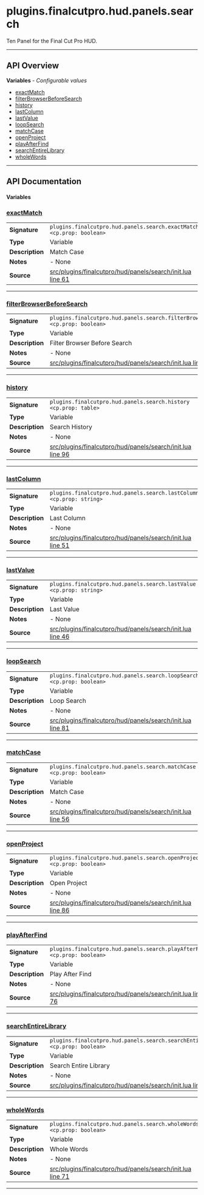 # plugins.finalcutpro.hud.panels.search

Ten Panel for the Final Cut Pro HUD.

---

## API Overview
**Variables** - _Configurable values_
 * [exactMatch](#exactmatch)
 * [filterBrowserBeforeSearch](#filterbrowserbeforesearch)
 * [history](#history)
 * [lastColumn](#lastcolumn)
 * [lastValue](#lastvalue)
 * [loopSearch](#loopsearch)
 * [matchCase](#matchcase)
 * [openProject](#openproject)
 * [playAfterFind](#playafterfind)
 * [searchEntireLibrary](#searchentirelibrary)
 * [wholeWords](#wholewords)


---

## API Documentation

#### Variables


### [exactMatch](#exactmatch)

|                                             |                                                                                     |
| --------------------------------------------|-------------------------------------------------------------------------------------|
| **Signature**                               | `plugins.finalcutpro.hud.panels.search.exactMatch <cp.prop: boolean>`                                                                    |
| **Type**                                    | Variable                                                                     |
| **Description**                             | Match Case                                                                     |
| **Notes**                                   | - None |
| **Source**                                  | [src/plugins/finalcutpro/hud/panels/search/init.lua line 61](https://github.com/CommandPost/CommandPost/blob/develop/src/plugins/finalcutpro/hud/panels/search/init.lua#L61) |

---


### [filterBrowserBeforeSearch](#filterbrowserbeforesearch)

|                                             |                                                                                     |
| --------------------------------------------|-------------------------------------------------------------------------------------|
| **Signature**                               | `plugins.finalcutpro.hud.panels.search.filterBrowserBeforeSearch <cp.prop: boolean>`                                                                    |
| **Type**                                    | Variable                                                                     |
| **Description**                             | Filter Browser Before Search                                                                     |
| **Notes**                                   | - None |
| **Source**                                  | [src/plugins/finalcutpro/hud/panels/search/init.lua line 66](https://github.com/CommandPost/CommandPost/blob/develop/src/plugins/finalcutpro/hud/panels/search/init.lua#L66) |

---


### [history](#history)

|                                             |                                                                                     |
| --------------------------------------------|-------------------------------------------------------------------------------------|
| **Signature**                               | `plugins.finalcutpro.hud.panels.search.history <cp.prop: table>`                                                                    |
| **Type**                                    | Variable                                                                     |
| **Description**                             | Search History                                                                     |
| **Notes**                                   | - None |
| **Source**                                  | [src/plugins/finalcutpro/hud/panels/search/init.lua line 96](https://github.com/CommandPost/CommandPost/blob/develop/src/plugins/finalcutpro/hud/panels/search/init.lua#L96) |

---


### [lastColumn](#lastcolumn)

|                                             |                                                                                     |
| --------------------------------------------|-------------------------------------------------------------------------------------|
| **Signature**                               | `plugins.finalcutpro.hud.panels.search.lastColumn <cp.prop: string>`                                                                    |
| **Type**                                    | Variable                                                                     |
| **Description**                             | Last Column                                                                     |
| **Notes**                                   | - None |
| **Source**                                  | [src/plugins/finalcutpro/hud/panels/search/init.lua line 51](https://github.com/CommandPost/CommandPost/blob/develop/src/plugins/finalcutpro/hud/panels/search/init.lua#L51) |

---


### [lastValue](#lastvalue)

|                                             |                                                                                     |
| --------------------------------------------|-------------------------------------------------------------------------------------|
| **Signature**                               | `plugins.finalcutpro.hud.panels.search.lastValue <cp.prop: string>`                                                                    |
| **Type**                                    | Variable                                                                     |
| **Description**                             | Last Value                                                                     |
| **Notes**                                   | - None |
| **Source**                                  | [src/plugins/finalcutpro/hud/panels/search/init.lua line 46](https://github.com/CommandPost/CommandPost/blob/develop/src/plugins/finalcutpro/hud/panels/search/init.lua#L46) |

---


### [loopSearch](#loopsearch)

|                                             |                                                                                     |
| --------------------------------------------|-------------------------------------------------------------------------------------|
| **Signature**                               | `plugins.finalcutpro.hud.panels.search.loopSearch <cp.prop: boolean>`                                                                    |
| **Type**                                    | Variable                                                                     |
| **Description**                             | Loop Search                                                                     |
| **Notes**                                   | - None |
| **Source**                                  | [src/plugins/finalcutpro/hud/panels/search/init.lua line 81](https://github.com/CommandPost/CommandPost/blob/develop/src/plugins/finalcutpro/hud/panels/search/init.lua#L81) |

---


### [matchCase](#matchcase)

|                                             |                                                                                     |
| --------------------------------------------|-------------------------------------------------------------------------------------|
| **Signature**                               | `plugins.finalcutpro.hud.panels.search.matchCase <cp.prop: boolean>`                                                                    |
| **Type**                                    | Variable                                                                     |
| **Description**                             | Match Case                                                                     |
| **Notes**                                   | - None |
| **Source**                                  | [src/plugins/finalcutpro/hud/panels/search/init.lua line 56](https://github.com/CommandPost/CommandPost/blob/develop/src/plugins/finalcutpro/hud/panels/search/init.lua#L56) |

---


### [openProject](#openproject)

|                                             |                                                                                     |
| --------------------------------------------|-------------------------------------------------------------------------------------|
| **Signature**                               | `plugins.finalcutpro.hud.panels.search.openProject <cp.prop: boolean>`                                                                    |
| **Type**                                    | Variable                                                                     |
| **Description**                             | Open Project                                                                     |
| **Notes**                                   | - None |
| **Source**                                  | [src/plugins/finalcutpro/hud/panels/search/init.lua line 86](https://github.com/CommandPost/CommandPost/blob/develop/src/plugins/finalcutpro/hud/panels/search/init.lua#L86) |

---


### [playAfterFind](#playafterfind)

|                                             |                                                                                     |
| --------------------------------------------|-------------------------------------------------------------------------------------|
| **Signature**                               | `plugins.finalcutpro.hud.panels.search.playAfterFind <cp.prop: boolean>`                                                                    |
| **Type**                                    | Variable                                                                     |
| **Description**                             | Play After Find                                                                     |
| **Notes**                                   | - None |
| **Source**                                  | [src/plugins/finalcutpro/hud/panels/search/init.lua line 76](https://github.com/CommandPost/CommandPost/blob/develop/src/plugins/finalcutpro/hud/panels/search/init.lua#L76) |

---


### [searchEntireLibrary](#searchentirelibrary)

|                                             |                                                                                     |
| --------------------------------------------|-------------------------------------------------------------------------------------|
| **Signature**                               | `plugins.finalcutpro.hud.panels.search.searchEntireLibrary <cp.prop: boolean>`                                                                    |
| **Type**                                    | Variable                                                                     |
| **Description**                             | Search Entire Library                                                                     |
| **Notes**                                   | - None |
| **Source**                                  | [src/plugins/finalcutpro/hud/panels/search/init.lua line 91](https://github.com/CommandPost/CommandPost/blob/develop/src/plugins/finalcutpro/hud/panels/search/init.lua#L91) |

---


### [wholeWords](#wholewords)

|                                             |                                                                                     |
| --------------------------------------------|-------------------------------------------------------------------------------------|
| **Signature**                               | `plugins.finalcutpro.hud.panels.search.wholeWords <cp.prop: boolean>`                                                                    |
| **Type**                                    | Variable                                                                     |
| **Description**                             | Whole Words                                                                     |
| **Notes**                                   | - None |
| **Source**                                  | [src/plugins/finalcutpro/hud/panels/search/init.lua line 71](https://github.com/CommandPost/CommandPost/blob/develop/src/plugins/finalcutpro/hud/panels/search/init.lua#L71) |

---

